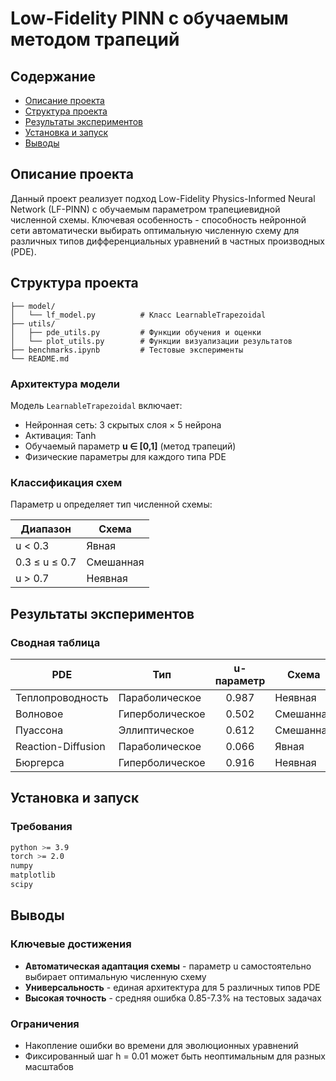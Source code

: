 # Low-Fidelity PINN с обучаемым методом трапеций

## Содержание

- [Описание проекта](#описание-проекта)
- [Структура проекта](#структура-проекта)
- [Результаты экспериментов](#результаты-экспериментов)
- [Установка и запуск](#установка-и-запуск)
- [Выводы](#выводы)

## Описание проекта

Данный проект реализует подход Low-Fidelity Physics-Informed Neural Network (LF-PINN) с обучаемым параметром трапециевидной численной схемы. Ключевая особенность - способность нейронной сети автоматически выбирать оптимальную численную схему для различных типов дифференциальных уравнений в частных производных (PDE).

## Структура проекта

```
├── model/
│   └── lf_model.py          # Класс LearnableTrapezoidal
├── utils/
│   ├── pde_utils.py         # Функции обучения и оценки
│   └── plot_utils.py        # Функции визуализации результатов
├── benchmarks.ipynb         # Тестовые эксперименты
└── README.md
```

### Архитектура модели

Модель `LearnableTrapezoidal` включает:
- Нейронная сеть: 3 скрытых слоя × 5 нейрона
- Активация: Tanh
- Обучаемый параметр **u ∈ [0,1]** (метод трапеций)
- Физические параметры для каждого типа PDE

### Классификация схем

Параметр u определяет тип численной схемы:

| Диапазон | Схема |
|----------|-------|
| u < 0.3 | Явная |
| 0.3 ≤ u ≤ 0.7 | Смешанная |
| u > 0.7 | Неявная |  

## Результаты экспериментов

### Сводная таблица

| PDE | Тип | u-параметр | Схема | PDE residual | Ошибка |
|-----|-----|:----------:|-------|:------------:|:------:|
| Теплопроводность | Параболическое | 0.987 | Неявная | 5.23×10⁻¹ | 2.49% |
| Волновое | Гиперболическое | 0.502 | Смешанная | 5.18×10⁻³ | 6.15% |
| Пуассона | Эллиптическое | 0.612 | Смешанная | 1.73×10⁰ | 0.85% |
| Reaction-Diffusion | Параболическое | 0.066 | Явная | 5.42×10⁻⁴ | 3.35% |
| Бюргерса | Гиперболическое | 0.916 | Неявная | 1.35×10⁻¹ | 7.29% |

## Установка и запуск

### Требования
```bash
python >= 3.9
torch >= 2.0
numpy
matplotlib
scipy
```

## Выводы

### Ключевые достижения

* **Автоматическая адаптация схемы** - параметр u самостоятельно выбирает оптимальную численную схему  
* **Универсальность** - единая архитектура для 5 различных типов PDE  
* **Высокая точность** - средняя ошибка 0.85-7.3% на тестовых задачах  

### Ограничения

- Накопление ошибки во времени для эволюционных уравнений
- Фиксированный шаг h = 0.01 может быть неоптимальным для разных масштабов
